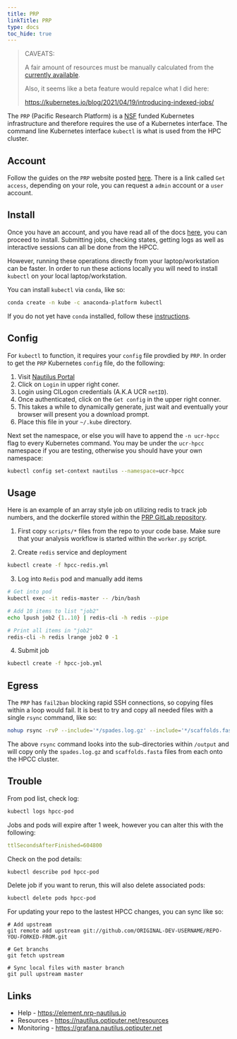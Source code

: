 ```yaml
---
title: PRP
linkTitle: PRP
type: docs
toc_hide: true
---
```


> CAVEATS:
>
> A fair amount of resources must be manually calculated from the [currently available](https://nautilus.optiputer.net/resources).
>
> Also, it seems like a beta feature would repalce what I did here:
>
> https://kubernetes.io/blog/2021/04/19/introducing-indexed-jobs/
>

The `PRP` (Pacific Research Platform) is a [NSF](https://nsf.gov/) funded Kubernetes infrastructure and therefore requires the use of a Kubernetes interface.
The command line Kubernetes interface `kubectl` is what is used from the HPC cluster.

## Account

Follow the guides on the `PRP` website posted [here](https://pacificresearchplatform.org/userdocs/start/toc-start/).
There is a link called `Get access`, depending on your role, you can request a `admin` account or a `user` account.

## Install

Once you have an account, and you have read all of the docs [here](https://pacificresearchplatform.org/userdocs/start/toc-start/), you can proceed to install.
Submitting jobs, checking states, getting logs as well as interactive sessions can all be done from the HPCC.

However, running these operations directly from your laptop/workstation can be faster.
In order to run these actions locally you will need to install `kubectl` on your local laptop/workstation.

You can install `kubectl` via `conda`, like so:

```bash
conda create -n kube -c anaconda-platform kubectl
```

If you do not yet have `conda` installed, follow these [instructions](https://conda.io/projects/conda/en/latest/user-guide/install/index.html#regular-installation).

## Config

For `kubectl` to function, it requires your `config` file provdied by `PRP`.
In order to get the `PRP` Kubernetes `config` file, do the following:
  1. Visit [Nautilus Portal](https://nautilus.optiputer.net/)
  2. Click on `Login` in upper right coner.
  3. Login using CILogon credentials (A.K.A UCR `netID`).
  4. Once authenticated, click on the `Get config` in the upper right conner.
  5. This takes a while to dynamically generate, just wait and eventually your browser will present you a download prompt.
  6. Place this file in your `~/.kube` directory.

Next set the namespace, or else you will have to append the `-n ucr-hpcc` flag to every Kubernetes command.
You may be under the `ucr-hpcc` namespace if you are testing, otherwise you should have your own namespace:

```bash
kubectl config set-context nautilus --namespace=ucr-hpcc
```

## Usage

Here is an example of an array style job on utilizing redis to track job numbers, and the dockerfile stored within the [PRP GitLab repository](https://gitlab.nrp-nautilus.io/ucr-hpcc/ucr-hpcc-queue).

1. First copy `scripts/*` files from the repo to your code base. Make sure that your analysis workflow is started within the `worker.py` script.

2. Create `redis` service and deployment

```bash
kubectl create -f hpcc-redis.yml
```

3. Log into `Redis` pod and manually add items

```bash
# Get into pod
kubectl exec -it redis-master -- /bin/bash

# Add 10 items to list "job2"
echo lpush job2 {1..10} | redis-cli -h redis --pipe

# Print all items in "job2"
redis-cli -h redis lrange job2 0 -1
```

4. Submit job

```bash
kubectl create -f hpcc-job.yml
```

## Egress

The `PRP` has `fail2ban` blocking rapid SSH connections, so copying files within a loop would fail.
It is best to try and copy all needed files with a single `rsync` command, like so:

```bash
nohup rsync -rvP --include='*/spades.log.gz' --include='*/scaffolds.fasta' --exclude='*/*' /output/ cluster.hpcc.ucr.edu:~/output &> rsync_spades.log
```

The above `rsync` command looks into the sub-directories within `/output` and will copy only the `spades.log.gz` and `scaffolds.fasta` files from each onto the HPCC cluster.

## Trouble

From pod list, check log:

```bash
kubectl logs hpcc-pod
```

Jobs and pods will expire after 1 week, however you can alter this with the following:

```yml
ttlSecondsAfterFinished=604800
```

Check on the pod details:

```bash
kubectl describe pod hpcc-pod
```

Delete job if you want to rerun, this will also delete associated pods:

```bash
kubectl delete pods hpcc-pod
```

For updating your repo to the lastest HPCC changes, you can sync like so:

```
# Add upstream
git remote add upstream git://github.com/ORIGINAL-DEV-USERNAME/REPO-YOU-FORKED-FROM.git

# Get branchs
git fetch upstream

# Sync local files with master branch
git pull upstream master
```

## Links

* Help - https://element.nrp-nautilus.io
* Resources - https://nautilus.optiputer.net/resources
* Monitoring - https://grafana.nautilus.optiputer.net

